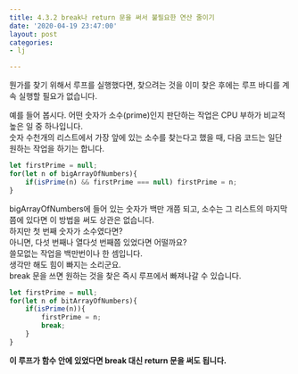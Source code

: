 ```yaml
---
title: 4.3.2 break나 return 문을 써서 불필요한 연산 줄이기
date: '2020-04-19 23:47:00'
layout: post
categories:
- lj

---
```


뭔가를 찾기 위해서 루프를 실행했다면, 찾으려는 것을 이미 찾은 후에는 루프 바디를 계속 실행할 필요가 없습니다.

예를 들어 봅시다. 어떤 숫자가 소수(prime)인지 판단하는 작업은 CPU 부하가 비교적 높은 일 중 하나입니다.  
숫자 수천개의 리스트에서 가장 앞에 있는 소수를 찾는다고 했을 때, 다음 코드는 일단 원하는 작업을 하기는 합니다.

```javascript
let firstPrime = null;
for(let n of bigArrayOfNumbers){
	if(isPrime(n) && firstPrime === null) firstPrime = n;
}
```

bigArrayOfNumbers에 들어 있는 숫자가 백만 개쯤 되고, 소수는 그 리스트의 마지막쯤에 있다면 이 방법을 써도 상관은 없습니다.  
하지만 첫 번째 숫자가 소수였다면?  
아니면, 다섯 번째나 열다섯 번째쯤 있었다면 어떨까요?  
쓸모없는 작업을 백만번이나 한 셈입니다.  
생각만 해도 힘이 빠지는 소리군요.  
break 문을 쓰면 원하는 것을 찾은 즉시 루프에서 빠져나갈 수 있습니다.

```javascript
let firstPrime = null;
for(let n of bitArrayOfNumbers){
	if(isPrime(n)){
		firstPrime = n;
		break;
	}
}
```

**이 루프가 함수 안에 있었다면 break 대신 return 문을 써도 됩니다.**